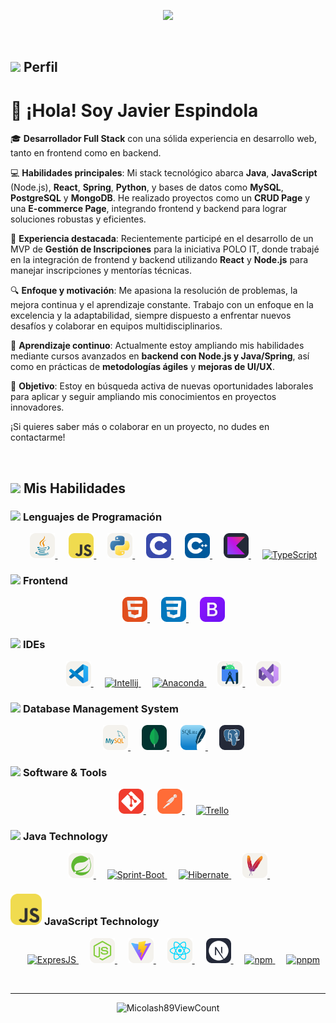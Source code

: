 
<p align="center" style="width=100%">
  <a href="#"><img src="https://i.imgur.com/usdcOik.png"></a>
</p>

<br>

## <picture><img src = "https://i.imgur.com/BvomNsK.png" width = 70px></picture> Perfil

# 👋 ¡Hola! Soy Javier Espindola

🎓 **Desarrollador Full Stack** con una sólida experiencia en desarrollo web, tanto en frontend como en backend.

💻 **Habilidades principales**: Mi stack tecnológico abarca **Java**, **JavaScript** (Node.js), **React**, **Spring**, **Python**, y bases de datos como **MySQL**, **PostgreSQL** y **MongoDB**. He realizado proyectos como un **CRUD Page** y una **E-commerce Page**, integrando frontend y backend para lograr soluciones robustas y eficientes.

🚀 **Experiencia destacada**: Recientemente participé en el desarrollo de un MVP de **Gestión de Inscripciones** para la iniciativa POLO IT, donde trabajé en la integración de frontend y backend utilizando **React** y **Node.js** para manejar inscripciones y mentorías técnicas.

🔍 **Enfoque y motivación**: Me apasiona la resolución de problemas, la mejora continua y el aprendizaje constante. Trabajo con un enfoque en la excelencia y la adaptabilidad, siempre dispuesto a enfrentar nuevos desafíos y colaborar en equipos multidisciplinarios.

🌱 **Aprendizaje continuo**: Actualmente estoy ampliando mis habilidades mediante cursos avanzados en **backend con Node.js y Java/Spring**, así como en prácticas de **metodologías ágiles** y **mejoras de UI/UX**.

💼 **Objetivo**: Estoy en búsqueda activa de nuevas oportunidades laborales para aplicar y seguir ampliando mis conocimientos en proyectos innovadores.

¡Si quieres saber más o colaborar en un proyecto, no dudes en contactarme!

<br>

## <picture> <img src = "https://i.imgur.com/MzRstLG.png" width = 50px>  </picture> Mis Habilidades

### <picture> <img src = "https://github.com/7oSkaaa/7oSkaaa/blob/main/Images/Programming_Languages.gif?raw=true" width = 50px>  </picture> Lenguajes de Programación

<p align="center"> 
 	 &emsp;
	<a href="#">
		<img src="https://raw.githubusercontent.com/tandpfun/skill-icons/de91fca307a83d75fc5b1f6ce24540454acead41/icons/Java-Light.svg" title="Java" alt="Java" height=40px, width=40px/>
	</a>
 	 &emsp;
  	<a href="#">
		<img src="https://raw.githubusercontent.com/tandpfun/skill-icons/de91fca307a83d75fc5b1f6ce24540454acead41/icons/JavaScript.svg" title="JavaScript" alt="JavaScript" height=40px, width=40px/>
	</a>
 	 &emsp;
  	<a href="#">
		<img src="https://raw.githubusercontent.com/tandpfun/skill-icons/de91fca307a83d75fc5b1f6ce24540454acead41/icons/Python-Light.svg" title="Python" alt="Python" height=40px, width=40px/>
	</a>
	  &emsp;
  	<a href='#'>	
		<img src="https://raw.githubusercontent.com/tandpfun/skill-icons/de91fca307a83d75fc5b1f6ce24540454acead41/icons/C.svg" title="C" alt="C" height=40px, width=40px/>
	</a>
 	 &emsp;
  	<a href="#">
		<img src="https://raw.githubusercontent.com/tandpfun/skill-icons/de91fca307a83d75fc5b1f6ce24540454acead41/icons/CPP.svg" title="C++" alt="CPP" height=40px, width=40px/>
	</a>
	  &emsp;
  	<a href="#">
		<img src="https://raw.githubusercontent.com/tandpfun/skill-icons/de91fca307a83d75fc5b1f6ce24540454acead41/icons/Kotlin-Dark.svg" title="Kotlin" alt="Kotlin" height=40px, width=40px/>
	</a>
	&emsp;
  	<a href="#">
		<img src="https://user-images.githubusercontent.com/25181517/183890598-19a0ac2d-e88a-4005-a8df-1ee36782fde1.png" title="TypeScript" alt="TypeScript" height=40px, width=40px/>
	</a>
</p>

### <picture> <img src = "https://github.com/7oSkaaa/7oSkaaa/blob/main/Images/Front_End.gif?raw=true" width = 50px>  </picture> Frontend
<p align="center"> 
  	&emsp; 
	<a href="#">
		<img src="https://raw.githubusercontent.com/tandpfun/skill-icons/de91fca307a83d75fc5b1f6ce24540454acead41/icons/HTML.svg" title="HTML" alt="HTML" height=40px, width=40px/>
	</a>
  	&emsp; 
	<a href="#">
		<img src="https://raw.githubusercontent.com/tandpfun/skill-icons/de91fca307a83d75fc5b1f6ce24540454acead41/icons/CSS.svg" title="CSS" alt="CSS" height=40px, width=40px/>
	</a>
 	&emsp; 
	<a href='#'>	
		<img src="https://raw.githubusercontent.com/tandpfun/skill-icons/de91fca307a83d75fc5b1f6ce24540454acead41/icons/Bootstrap.svg" title="Bootstrap" alt="Bootstrap" height=40px, width=40px />
	</a>
</p>

### <picture> <img src = "https://github.com/7oSkaaa/7oSkaaa/blob/main/Images/IDEs.gif?raw=true" width = 50px>  </picture> IDEs
 
<p align="center">
  &emsp;
	<a href="#">
		<img src="https://raw.githubusercontent.com/tandpfun/skill-icons/de91fca307a83d75fc5b1f6ce24540454acead41/icons/VSCode-Light.svg" title="VSCode" alt="VSCode" height=40px, width=40px/>
	</a>
  &emsp;
    	<a href="#">
		<img src="https://user-images.githubusercontent.com/25181517/192108890-200809d1-439c-4e23-90d3-b090cf9a4eea.png" title="Intellij" alt="Intellij" height=40px, width=40px/>
	</a>
  &emsp;
	<a href="#">
		<img src="https://raw.githubusercontent.com/tandpfun/skill-icons/de91fca307a83d75fc5b1f6ce24540454acead41/icons/Anaconda-Light.svg" title="Anaconda" alt="Anaconda" height=40px, width=40px/>
	</a>
  &emsp;
	<a href="#">
		<img src="https://raw.githubusercontent.com/tandpfun/skill-icons/de91fca307a83d75fc5b1f6ce24540454acead41/icons/AndroidStudio-Light.svg" title="Android Studio" alt="AndroidStudio" height=40px, width=40px/>
	</a>
  &emsp;
	<a href="#">
		<img src="https://raw.githubusercontent.com/tandpfun/skill-icons/de91fca307a83d75fc5b1f6ce24540454acead41/icons/VisualStudio-Light.svg" title="Visual Studio" alt="VisualStudio" height=40px, width=40px/>
	</a>
</p>

### <picture> <img src = "https://cdn.iconscout.com/icon/premium/png-512-thumb/database-management-system-1-869657.png?f=webp&w=256" width = 50px>  </picture>  Database Management System

<p align="center">
	&emsp;
	<a href="#">
		<img src="https://raw.githubusercontent.com/tandpfun/skill-icons/de91fca307a83d75fc5b1f6ce24540454acead41/icons/MySQL-Light.svg" title="MySQL" alt="MySQL" height=40px, width=40px/>
	</a>
	&emsp;
	<a href="#">
		<img src="https://raw.githubusercontent.com/tandpfun/skill-icons/de91fca307a83d75fc5b1f6ce24540454acead41/icons/MongoDB.svg" title="MongoDB" alt="MongoDB" height=40px, width=40px/>
	</a>
	&emsp;
	<a href="#">
		<img src="https://raw.githubusercontent.com/tandpfun/skill-icons/de91fca307a83d75fc5b1f6ce24540454acead41/icons/SQLite.svg" title="SQLite" alt="SQLite" height=40px, width=40px/>
	</a>
	&emsp;
	<a href="#">
		<img src="https://github.com/tandpfun/skill-icons/raw/main/icons/PostgreSQL-Dark.svg" title="PostgreSQL" alt="SQLite" height=40px, width=40px/>
	</a>
</p>

 ### <picture> <img src = "https://github.com/7oSkaaa/7oSkaaa/blob/main/Images/Software_Tools.gif?raw=true" width = 50px>  </picture> Software & Tools
 
<p align="center">
  &emsp;
	<a href="#">
		<img src="https://raw.githubusercontent.com/tandpfun/skill-icons/de91fca307a83d75fc5b1f6ce24540454acead41/icons/Git.svg" title="Git" alt="Git" height=40px, width=40px/>
	</a>
  &emsp;
	<a href="#">
		<img src="https://raw.githubusercontent.com/tandpfun/skill-icons/de91fca307a83d75fc5b1f6ce24540454acead41/icons/Postman.svg" title="Postman" alt="Postman" height=40px, width=40px/>
	</a>
  &emsp;
	<a href="#">
		<img src="https://www.vectorlogo.zone/logos/trello/trello-tile.svg" title="Trello" alt="Trello" height=40px, width=40px/>
	</a>

</p>

### <picture> <img src = "https://user-images.githubusercontent.com/25181517/117201156-9a724800-adec-11eb-9a9d-3cd0f67da4bc.png" width = 50px>  </picture> Java Technology

<p align="center">
	&emsp;
	<a href="#">
		<img src="https://raw.githubusercontent.com/tandpfun/skill-icons/de91fca307a83d75fc5b1f6ce24540454acead41/icons/Spring-Light.svg" title="Spring" alt="Spring" height=40px, width=40px/>
	</a>
	&emsp;
	<a href="#">
		<img src="https://user-images.githubusercontent.com/25181517/183891303-41f257f8-6b3d-487c-aa56-c497b880d0fb.png" title="Sprint-Boot" alt="Sprint-Boot" height=40px, width=40px/>
	</a>
	&emsp;
	<a href="#">
		<img src="https://user-images.githubusercontent.com/25181517/117207493-49665200-adf4-11eb-808e-a9c0fcc2a0a0.png" title="Hibernate" alt="Hibernate" height=40px, width=40px/>
	</a>
	&emsp;
	<a href="#">
		<img src="https://raw.githubusercontent.com/tandpfun/skill-icons/de91fca307a83d75fc5b1f6ce24540454acead41/icons/Maven-Light.svg" title="Maven" alt="Maven" height=40px, width=40px/>
	</a>
	&emsp;
</p>

### <picture> <img src = "https://raw.githubusercontent.com/tandpfun/skill-icons/de91fca307a83d75fc5b1f6ce24540454acead41/icons/JavaScript.svg" width = 50px>  </picture> JavaScript Technology

<p align="center">
	&emsp;
	<a href="#">
		<img src="https://user-images.githubusercontent.com/25181517/183859966-a3462d8d-1bc7-4880-b353-e2cbed900ed6.png" title="ExpresJS" alt="ExpresJS" height=40px, width=40px/>
	</a>
	&emsp;
	<a href="#">
		<img src="https://raw.githubusercontent.com/tandpfun/skill-icons/de91fca307a83d75fc5b1f6ce24540454acead41/icons/NodeJS-Light.svg" title="NodeJS" alt="NodeJS" height=40px, width=40px/>
	</a>
	&emsp;
	<a href="#">
		<img src="https://raw.githubusercontent.com/tandpfun/skill-icons/de91fca307a83d75fc5b1f6ce24540454acead41/icons/Vite-Light.svg" title="Vite" alt="Vite" height=40px, width=40px/>
	</a>
	&emsp;
	<a href="#">
		<img src="https://raw.githubusercontent.com/tandpfun/skill-icons/de91fca307a83d75fc5b1f6ce24540454acead41/icons/React-Light.svg" alt="React" alt="React" height=40px, width=40px/>
	</a>
	&emsp;
	<a href="#">
		<img src="https://github.com/tandpfun/skill-icons/raw/main/icons/NextJS-Dark.svg" title="NextJS" alt="NextJS" height=40px, width=40px/>
	</a>
	  &emsp;
	<a href="#">
		<img src="https://user-images.githubusercontent.com/25181517/121401671-49102800-c959-11eb-9f6f-74d49a5e1774.png" title="npm" alt="npm" height=40px, width=40px/>
	</a>
	  &emsp;
	<a href="#">
		<img src="https://github.com/tandpfun/skill-icons/blob/main/icons/Pnpm-Dark.svg" title="pnpm" alt="pnpm" height=40px, width=40px/>
	</a>
</p>

<br> 


---

<p align="center"> 
	<img src="https://komarev.com/ghpvc/?username=Micolash89&label=Profile%20views&color=0047AB&style=plastic?" alt="Micolash89ViewCount" height=25px, width=160px/> 
</p>

 


